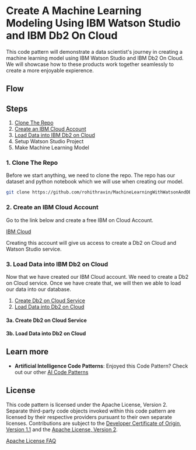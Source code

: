 # Create A Machine Learning Modeling Using IBM Watson Studio and IBM Db2 On Cloud

This code pattern will demonstrate a data scientist's journey in creating a machine learning model using IBM Watson Studio and IBM Db2 On Cloud. We will showcase how to these products work together seamlessly to create a more enjoyable expierence. 

## Flow

## Steps

1. [Clone The Repo](#1-clone-the-repo)
2. [Create an IBM Cloud Account](#2-create-an-ibm-cloud-account)
3. [Load Data into IBM Db2 on Cloud](#3-load-data-into-ibm-db2-on-cloud) 
4. Setup Watson Studio Project
5. Make Machine Learning Model  


### 1. Clone The Repo
Before we start anything, we need to clone the repo. The repo has our dataset and  python notebook which we will use when creating our model.

```bash
git clone https://github.com/rohithravin/MachineLearningWithWatsonAndDB2.git
```

### 2. Create an IBM Cloud Account

Go to the link below and create a free IBM on Cloud Account.

[IBM Cloud](https://cloud.ibm.com)

Creating this account will give us access to create a Db2 on Cloud and Watson Studio service. 

### 3. Load Data into IBM Db2 on Cloud
Now that we have created our IBM Cloud account. We need to create a Db2 on Cloud service. Once we have create that, we will then we able to load our data into our database. 

1. [Create Db2 on Cloud Service](#3a-create-db2-on-cloud-service)
2. [Load Data into Db2 on Cloud](#3b-load-data-into-db2-on-cloud)

#### 3a. Create Db2 on Cloud Service

#### 3b. Load Data into Db2 on Cloud



## Learn more

* **Artificial Intelligence Code Patterns**: Enjoyed this Code Pattern? Check out our other [AI Code Patterns](https://developer.ibm.com/technologies/artificial-intelligence/)

## License

This code pattern is licensed under the Apache License, Version 2. Separate third-party code objects invoked within this code pattern are licensed by their respective providers pursuant to their own separate licenses. Contributions are subject to the [Developer Certificate of Origin, Version 1.1](https://developercertificate.org/) and the [Apache License, Version 2](https://www.apache.org/licenses/LICENSE-2.0.txt).

[Apache License FAQ](https://www.apache.org/foundation/license-faq.html#WhatDoesItMEAN)
